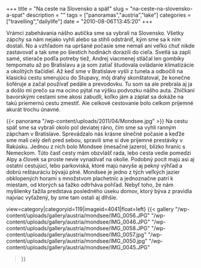 +++
title = "Na ceste na Slovensko a späť"
slug = "na-ceste-na-slovensko-a-spat"
description = ""
tags = ["panoramas","austria","lake"]
categories = ["travelling","dailylife"]
date = "2010-08-06T13:45:20"
+++

Vrámci zabehávania nášho autíčka sme sa vybrali na Slovensko. Všetky zápchy sa nám nejako vyhli
alebo sa stihli odstrániť, kým sme sa k ním dostali. No a vzhľadom na upršané počasie sme nemali
ani veľkú chuť nikde zastavovať a tak sme po šiestich hodinách dorazili do cieľa. Svetlá sa zapli samé, stierače podľa potreby tiež, Andrej viacmenej stláčal len gombíky tempomatu
až po Bratislavu a ja som zatiaľ študovala ovládanie klimatizácie a okolitých tlačidiel. Až keď sme
v Bratislave vyšli z tunela a odbočili na klasickú cestu smerujúcu do Stupavy, môj drahý
skonštatoval, že konečne šoféruje a začal používať pedále a prevodovku. Tu som sa ale prebrala aj
ja a došlo mi prečo sa ma ocino pýtal na výšku podvozku nášho auta. Zhíčkaní bavorskými cestami sme
akosi zabudli, koľko jám a záplat sa dokáže na takú priemernú cestu zmestiť. Ale celkové cestovanie
bolo celkom príjemné akurát trochu únavné.

{{< panorama "/wp-content/uploads/2011/04/Mondsee.jpg"  >}}
Na cestu späť sme sa vybrali okolo pol deviatej ráno, čím sme sa vyhli ranným zápcham v Bratislave.
Sprevádzalo nás krásne slnečné počasie a keďže sme mali celý deň pred sebou, spravili sme si dve
príjemné prestávky v Rakúsku. Jednou z nich bolo Mondsee (mesačné jazero), blízko hraníc s
Nemeckom. Túto časť cesty mám obzvlášť rada, lebo cesta vedie pomedzi Alpy a človek sa proste nevie
vynadívať na okolie. Podobný pocit majú asi aj ostatní cestujúci, lebo parkoviská, ktoré majú
navyše aj pekný výhľad a dobrú reštauráciu bývajú plné. Mondsee je jedno z tých veľkých jazier
obklopených horami s množstvom plachetníc a jednoznačne patrí k miestam, od ktorých sa ťažko
odtrháva pohľad. Nebyť toho, že nám myšlienky ťažila predstava posledného úseku domov, ktorý býva z
pravidla najviac vyťažený, by sme tam ostali aj dlhšie.

view=category|categoryid=119|imageid=4041|float=left}
{{< gallery
    "/wp-content/uploads/gallery/austria/mondsee/IMG_0056.JPG"
    "/wp-content/uploads/gallery/austria/mondsee/IMG_0046.JPG"
    "/wp-content/uploads/gallery/austria/mondsee/IMG_0058.JPG"
    "/wp-content/uploads/gallery/austria/mondsee/IMG_0057.jpg"
    "/wp-content/uploads/gallery/austria/mondsee/IMG_0050.jpg"
    "/wp-content/uploads/gallery/austria/mondsee/IMG_0045.JPG"
>}}
